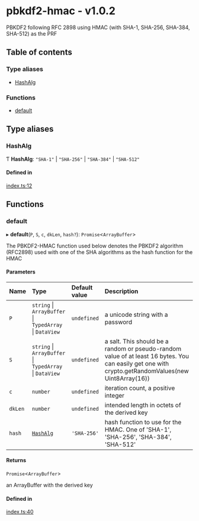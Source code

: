 # pbkdf2-hmac - v1.0.2

PBKDF2 following RFC 2898 using HMAC (with SHA-1, SHA-256, SHA-384, SHA-512) as the PRF

## Table of contents

### Type aliases

- [HashAlg](API.md#hashalg)

### Functions

- [default](API.md#default)

## Type aliases

### HashAlg

Ƭ **HashAlg**: ``"SHA-1"`` \| ``"SHA-256"`` \| ``"SHA-384"`` \| ``"SHA-512"``

#### Defined in

[index.ts:12](https://github.com/juanelas/pbkdf2-hmac/blob/280b341/src/ts/index.ts#L12)

## Functions

### default

▸ **default**(`P`, `S`, `c`, `dkLen`, `hash?`): `Promise`<`ArrayBuffer`\>

The PBKDF2-HMAC function used below denotes the PBKDF2 algorithm (RFC2898)
used with one of the SHA algorithms as the hash function for the HMAC

#### Parameters

| Name | Type | Default value | Description |
| :------ | :------ | :------ | :------ |
| `P` | `string` \| `ArrayBuffer` \| `TypedArray` \| `DataView` | `undefined` | a unicode string with a password |
| `S` | `string` \| `ArrayBuffer` \| `TypedArray` \| `DataView` | `undefined` | a salt. This should be a random or pseudo-random value of at least 16 bytes. You can easily get one with crypto.getRandomValues(new Uint8Array(16)) |
| `c` | `number` | `undefined` | iteration count, a positive integer |
| `dkLen` | `number` | `undefined` | intended length in octets of the derived key |
| `hash` | [`HashAlg`](API.md#hashalg) | `'SHA-256'` | hash function to use for the HMAC. One of 'SHA-1', 'SHA-256', 'SHA-384', 'SHA-512' |

#### Returns

`Promise`<`ArrayBuffer`\>

an ArrayBuffer with the derived key

#### Defined in

[index.ts:40](https://github.com/juanelas/pbkdf2-hmac/blob/280b341/src/ts/index.ts#L40)
